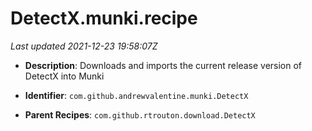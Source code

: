 # DetectX.munki.recipe

_Last updated 2021-12-23 19:58:07Z_

- **Description**: Downloads and imports the current release version of DetectX into Munki

- **Identifier**: `com.github.andrewvalentine.munki.DetectX`

- **Parent Recipes**: `com.github.rtrouton.download.DetectX`